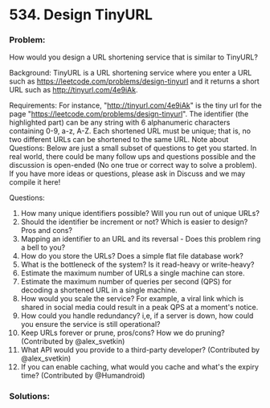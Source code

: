 # 534. Design TinyURL

### Problem:
How would you design a URL shortening service that is similar to TinyURL?

Background:
TinyURL is a URL shortening service where you enter a URL such as https://leetcode.com/problems/design-tinyurl and it returns a short URL such as http://tinyurl.com/4e9iAk.

Requirements:
For instance, "http://tinyurl.com/4e9iAk" is the tiny url for the page "https://leetcode.com/problems/design-tinyurl". The identifier (the highlighted part) can be any string with 6 alphanumeric characters containing 0-9, a-z, A-Z.
Each shortened URL must be unique; that is, no two different URLs can be shortened to the same URL.
Note about Questions:
Below are just a small subset of questions to get you started. In real world, there could be many follow ups and questions possible and the discussion is open-ended (No one true or correct way to solve a problem). If you have more ideas or questions, please ask in Discuss and we may compile it here!

Questions:
1. How many unique identifiers possible? Will you run out of unique URLs?
2. Should the identifier be increment or not? Which is easier to design? Pros and cons?
3. Mapping an identifier to an URL and its reversal - Does this problem ring a bell to you?
4. How do you store the URLs? Does a simple flat file database work?
5. What is the bottleneck of the system? Is it read-heavy or write-heavy?
6. Estimate the maximum number of URLs a single machine can store.
7. Estimate the maximum number of queries per second (QPS) for decoding a shortened URL in a single machine.
8. How would you scale the service? For example, a viral link which is shared in social media could result in a peak QPS at a moment's notice.
9. How could you handle redundancy? i,e, if a server is down, how could you ensure the service is still operational?
10. Keep URLs forever or prune, pros/cons? How we do pruning? (Contributed by @alex_svetkin)
11. What API would you provide to a third-party developer? (Contributed by @alex_svetkin)
12. If you can enable caching, what would you cache and what's the expiry time? (Contributed by @Humandroid)

### Solutions:

```java

```